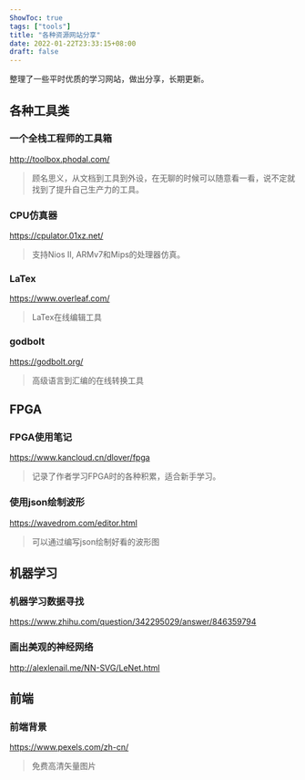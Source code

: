 ```yaml
---
ShowToc: true
tags: ["tools"]
title: "各种资源网站分享"
date: 2022-01-22T23:33:15+08:00
draft: false
---
```

整理了一些平时优质的学习网站，做出分享，长期更新。
## 各种工具类
### 一个全栈工程师的工具箱
http://toolbox.phodal.com/
> 顾名思义，从文档到工具到外设，在无聊的时候可以随意看一看，说不定就找到了提升自己生产力的工具。

### CPU仿真器
https://cpulator.01xz.net/
> 支持Nios II, ARMv7和Mips的处理器仿真。

### LaTex
https://www.overleaf.com/ 
> LaTex在线编辑工具

### godbolt
https://godbolt.org/
> 高级语言到汇编的在线转换工具

## FPGA
### FPGA使用笔记
https://www.kancloud.cn/dlover/fpga
> 记录了作者学习FPGA时的各种积累，适合新手学习。

### 使用json绘制波形
https://wavedrom.com/editor.html
> 可以通过编写json绘制好看的波形图

## 机器学习  
### 机器学习数据寻找  
https://www.zhihu.com/question/342295029/answer/846359794  

### 画出美观的神经网络
http://alexlenail.me/NN-SVG/LeNet.html   

## 前端
### 前端背景
https://www.pexels.com/zh-cn/ 
> 免费高清矢量图片



